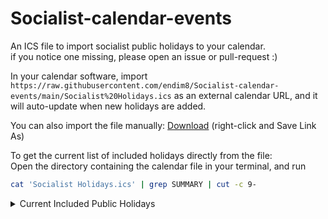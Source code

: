 # Socialist-calendar-events

An ICS file to import socialist public holidays to your calendar.   
if you notice one missing, please open an issue or pull-request :)

In your calendar software, import `https://raw.githubusercontent.com/endim8/Socialist-calendar-events/main/Socialist%20Holidays.ics` as an external calendar URL, and it will auto-update when new holidays are added.


You can also import the file manually: [Download](https://raw.githubusercontent.com/endim8/Socialist-calendar-events/main/Socialist%20Holidays.ics?token=GHSAT0AAAAAABUHKEL5RXER5ZJQLAXHR4EWYUECXZQ) (right-click and Save Link As)

To get the current list of included holidays directly from the file:    
Open the directory containing the calendar file in your terminal, and run
```bash
cat 'Socialist Holidays.ics' | grep SUMMARY | cut -c 9-
```



<details>
  <summary>Current Included Public Holidays</summary>
  
  * International Workers' Day
  * October Revolution Day
  * Victory Day
  * Cosmonautics Day
  * International Women's Day
</details>
